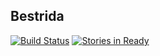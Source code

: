 ## Bestrida

[![Build Status](https://travis-ci.org/jrzimmerman/bestrida-rn.svg?branch=master)](https://travis-ci.org/jrzimmerman/bestrida-rn)
[![Stories in Ready](https://badge.waffle.io/jrzimmerman/bestrida-rn.png?label=ready&title=Ready)](http://waffle.io/jrzimmerman/bestrida-rn)
